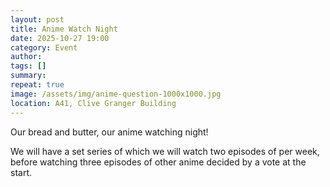 ```yaml
---
layout: post
title: Anime Watch Night
date: 2025-10-27 19:00
category: Event
author: 
tags: []
summary: 
repeat: true
image: /assets/img/anime-question-1000x1000.jpg
location: A41, Clive Granger Building
---
```


Our bread and butter, our anime watching night!

We will have a set series of which we will watch two episodes of per week, before watching three episodes of other anime decided by a vote at the start.